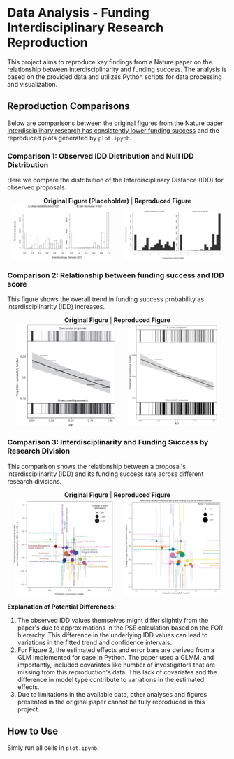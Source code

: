 # Data Analysis - Funding Interdisciplinary Research Reproduction

This project aims to reproduce key findings from a Nature paper on the relationship between interdisciplinarity and funding success. The analysis is based on the provided data and utilizes Python scripts for data processing and visualization.

## Reproduction Comparisons

Below are comparisons between the original figures from the Nature paper [Interdisciplinary research has consistently lower funding success](https://www.nature.com/articles/nature18315) and the reproduced plots generated by `plot.ipynb`.

### Comparison 1: Observed IDD Distribution and Null IDD Distribution

Here we compare the distribution of the Interdisciplinary Distance (IDD) for observed proposals.

<p align="center">
  <b>Original Figure (Placeholder)</b> | <b>Reproduced Figure</b>
  <br>
  <img src="./assets/original/distribution.png" alt="Original Observed IDD Distribution" width="45%"/>
  &nbsp; &nbsp; &nbsp;
  <img src="./assets/reproduced/distribution.png" alt="Reproduced Observed IDD Distribution" width="45%"/>
</p>

### Comparison 2:  Relationship between funding success and IDD score

This figure shows the overall trend in funding success probability as interdisciplinarity (IDD) increases.

<p align="center">
  <b>Original Figure</b> | <b>Reproduced Figure</b>
  <br>
  <img src="./assets/original/fig1.jpg" alt="Original Funding Success Plot" width="45%"/>
  &nbsp; &nbsp; &nbsp;
  <img src="./assets/reproduced/fig1.png" alt="Reproduced Funding Success Plot" width="41.5%"/>
</p>

### Comparison 3: Interdisciplinarity and Funding Success by Research Division

This comparison shows the relationship between a proposal's interdisciplinarity (IDD) and its funding success rate across different research divisions.

<p align="center">
  <b>Original Figure</b> | <b>Reproduced Figure</b>
  <br>
  <img src="./assets/original/fig2.jpg" alt="Original Funding Success Plot" width="45%"/>
  &nbsp; &nbsp; &nbsp;
  <img src="./assets/reproduced/fig2.png" alt="Reproduced Funding Success Plot" width="44%"/>
</p>

**Explanation of Potential Differences:**
1.  The observed IDD values themselves might differ slightly from the paper's due to approximations in the PSE calculation based on the FOR hierarchy. This difference in the underlying IDD values can lead to variations in the fitted trend and confidence intervals.
2.  For Figure 2, the estimated effects and error bars are derived from a GLM implemented for ease in Python. The paper used a GLMM, and importantly, included covariates like number of investigators that are missing from this reproduction's data. This lack of covariates and the difference in model type contribute to variations in the estimated effects.
3.  Due to limitations in the available data, other analyses and figures presented in the original paper cannot be fully reproduced in this project.

## How to Use

Simly run all cells in `plot.ipynb`.

